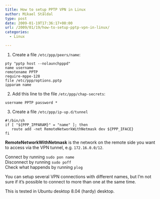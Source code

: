 ```yaml
---
title: How to setup PPTP VPN in Linux
author: Mikael Ståldal
type: post
date: 2009-01-19T17:36:17+00:00
url: /2009/01/19/how-to-setup-pptp-vpn-in-linux/
categories:
  - Linux

---
```

1. Create a file `/etc/ppp/peers/name`:  
```
pty "pptp host --nolaunchpppd"
name username
remotename PPTP
require-mppe-128
file /etc/ppp/options.pptp
ipparam name
``` 
2. Add this line to the file `/etc/ppp/chap-secrets`:  
```
username PPTP password *
``` 

3. Create a file `/etc/ppp/ip-up.d/tunnel`  
```
#!/bin/sh
if [ "${PPP_IPPARAM}" = "name" ]; then
   route add -net RemoteNetworkWithNetmask dev ${PPP_IFACE}
fi
``` 

**RemoteNetworkWithNetmask** is the network on the remote side you want to access via the VPN tunnel, e.g. `172.16.0.0/12`.

Connect by running `sudo pon name`  
Disconnect by running `sudo poff`  
Check what happends by running `plog`

You can setup several VPN connections with different names, but I&#8217;m not sure if it&#8217;s possible to connect to more than one at the same time.

This is tested in Ubuntu desktop 8.04 (hardy) desktop.